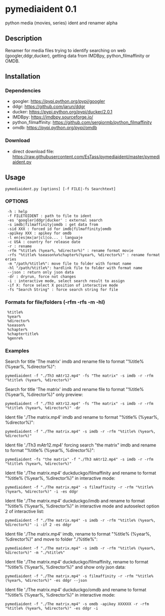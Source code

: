 # pymediaident 0.1
python media (movies, series) ident and renamer alpha


## Description
Renamer for media files trying to identify searching on web (googler,ddgr,ducker), getting data from IMDBpy, python_filmaffinity or OMDB.

## Installation
### Dependencies
 - googler: https://pypi.python.org/pypi/googler
 - ddgr: https://github.com/jarun/ddgr
 - ducker: https://pypi.python.org/pypi/ducker/2.0.1
 - IMDBpy: https://imdbpy.sourceforge.io/
 - python_filmaffinity: https://github.com/sergiormb/python_filmaffinity
 - omdb: https://pypi.python.org/pypi/omdb
 ### Download
  - direct download file: https://raw.githubusercontent.com/EsTass/pymediaident/master/pymediaident.py
 
## Usage
```
pymediaident.py [options] [-f FILE|-fs Searchtext]
```

### OPTIONS
```
 -h : help
 -f FILETOIDENT : path to file to ident
 -es 'googler|ddgr|ducker' : external search
 -s imdb|filmaffinity|omdb : get data from
 -sid XXX : forced id for imdb|filmaffinity|omdb
 -apikey XXX : apikey for omdb
 -l en|es|mx|ar|cl|co... : languaje
 -c USA : country for release date
 -r : rename
 -rfm "%title% (%year%, %director%)" : rename format movie
 -rfs "%title% %season%x%chapter%(%year%, %director%)" : rename format eries
 -m "/path/%title%": move file to folder with format name 
 -hl "/path/%title%": hardlink file to folder with format name 
 --json : return only json data
 -dr : dryrun, force not changes
 -i : interactive mode, select search result to assign
 -if X: force select X position of interactive mode
 -fs "Search String" : force search string for file
 ```
 
### Formats for file/folders (-rfm -rfs -m -hl)
```
 %title%
 %year%
 %director%
 %season%
 %chapter%
 %chaptertitle%
 %genre%
 ```
 
 ### Examples
 
 Search for title 'The matrix' imdb and rename file to format "%title% (%year%, %director%)":
 ```
 pymediaident -f "./Th3 mAtr12.mp4" -fs "The matrix" -s imdb -r -rfm "%title% (%year%, %director%)"
 ```
 
 Search for title 'The matrix' imdb and rename file to format "%title% (%year%, %director%)" only preview:
 ```
 pymediaident -f "./Th3 mXtr12.mp4" -fs "The matrix" -s imdb -r -rfm "%title% (%year%, %director%)" -dr
 ```
 
 Ident file './The matrix.mp4' imdb and rename to format "%title% (%year%, %director%)":
 ```
 pymediaident -f "./The matrix.mp4" -s imdb -r -rfm "%title% (%year%, %director%)"
 ```
 
 Ident file './Th3 mAtr12.mp4' forcing search "the matrix" imdb and rename to format "%title% (%year%, %director%)":
 ```
 pymediaident -fs "the matrix" -f "./Th3 mAtr12.mp4" -s imdb -r -rfm "%title% (%year%, %director%)"
 ```
 
 Ident file './The matrix.mp4' duckduckgo/filmaffinity and rename to format "%title% (%year%, %director%)" in interactive mode:
 ```
 pymediaident -f "./The matrix.mp4" -s filmaffinity -r -rfm "%title% (%year%, %director%)" -i -es ddgr
 ```
 
 Ident file './The matrix.mp4' duckduckgo/imdb and rename to format "%title% (%year%, %director%)" in interactive mode and autoselect option 2 of interactive list:
 ```
 pymediaident -f "./The matrix.mp4" -s imdb -r -rfm "%title% (%year%, %director%)" -i -if 2 -es ddgr
 ```
 
 Ident file './The matrix.mp4' imdb, rename to format "%title% (%year%, %director%)" and move to folder "./%title%":
 ```
 pymediaident -f "./The matrix.mp4" -s imdb -r -rfm "%title% (%year%, %director%)" -m "./%title%"
 ```
 
 Ident file './The matrix.mp4' duckduckgo/filmaffinity, rename to format "%title% (%year%, %director%)" and show only json data:
 ```
 pymediaident -f "./The matrix.mp4" -s filmaffinity -r -rfm "%title% (%year%, %director%)" -es ddgr --json
 ```
 
 Ident file './The matrix.mp4' duckduckgo/omdb and rename to format "%title% (%year%, %director%)" in interactive mode:
 ```
 pymediaident -f "./The matrix.mp4" -s omdb -apikey XXXXXX -r -rfm "%title% (%year%, %director%)" -es ddgr -i
 ```
 
